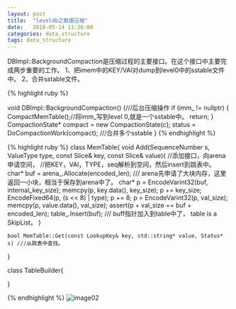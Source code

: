 ```yaml
---
layout: post
title:  "leveldb之数据压缩"
date:   2018-05-14 11:26:00
categories: data_structure
tags: data_structure
---
```


DBImpl::BackgroundCompaction是压缩过程的主要接口。在这个接口中主要完成两步重要的工作。
1、把imem中的KEY/VAl对dump到level0中的sstable文件中。
2、合并sstable文件。

{% highlight ruby %}

void DBImpl::BackgroundCompaction() {///后台压缩操作
  if (imm_ != nullptr) { 
    CompactMemTable();//将imm_写到level 0,就是一个sstable中。
    return;
  }
  CompactionState* compact = new CompactionState(c);
  status = DoCompactionWork(compact); ///合并多个sstable
  }
{% endhighlight %}

{% highlight ruby %}
class MemTable{
	void Add(SequenceNumber s, ValueType type, const Slice& key, const Slice& value){ //添加接口，向arena申请空间，
																					  //把KEY，VAl，TYPE，seq解析到空间，然后insert到跳表中。
		char* buf = arena_.Allocate(encoded_len); /// arena先申请了大块内存，这里返回一小块，相当于保存到arena中了。
		char* p = EncodeVarint32(buf, internal_key_size);
		memcpy(p, key.data(), key_size);
		p += key_size;
		EncodeFixed64(p, (s << 8) | type);
		p += 8;
		p = EncodeVarint32(p, val_size);
		memcpy(p, value.data(), val_size);
		assert(p + val_size == buf + encoded_len);
		table_.Insert(buf); /// buff指针加入到table中了， table is a SkipList。
	}

	bool MemTable::Get(const LookupKey& key, std::string* value, Status* s) ///从跳表中查找。
}

class TableBuilder{
	
}

{% endhighlight %}
![image02](/assets/img/sstable_format.png)